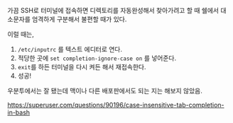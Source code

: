 가끔 SSH로 터미널에 접속하면 디렉토리를 자동완성해서 찾아가려고 할 때 쉘에서 대소문자를 엄격하게 구분해서 불편할 때가 있다.

이럴 때는,
1. `/etc/inputrc` 를 텍스트 에디터로 연다.
2. 적당한 곳에 `set completion-ignore-case on` 를 넣어준다.
3. `exit`를 하든 터미널을 다시 켜든 해서 재접속한다.
4. 성공!

우분투에서는 잘 됐는데 맥이나 다른 배포판에서도 되는 지는 해보지 않았음.

https://superuser.com/questions/90196/case-insensitive-tab-completion-in-bash
